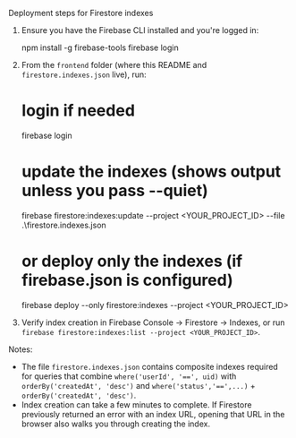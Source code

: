Deployment steps for Firestore indexes

1) Ensure you have the Firebase CLI installed and you're logged in:

   npm install -g firebase-tools
   firebase login


2) From the `frontend` folder (where this README and `firestore.indexes.json` live), run:

   # login if needed
   firebase login

   # update the indexes (shows output unless you pass --quiet)
   firebase firestore:indexes:update --project <YOUR_PROJECT_ID> --file .\firestore.indexes.json

   # or deploy only the indexes (if firebase.json is configured)
   firebase deploy --only firestore:indexes --project <YOUR_PROJECT_ID>

3) Verify index creation in Firebase Console -> Firestore -> Indexes, or run `firebase firestore:indexes:list --project <YOUR_PROJECT_ID>`.

Notes:
- The file `firestore.indexes.json` contains composite indexes required for queries that combine `where('userId', '==', uid)` with `orderBy('createdAt', 'desc')` and `where('status','==',...)` + `orderBy('createdAt', 'desc')`.
- Index creation can take a few minutes to complete. If Firestore previously returned an error with an index URL, opening that URL in the browser also walks you through creating the index.
